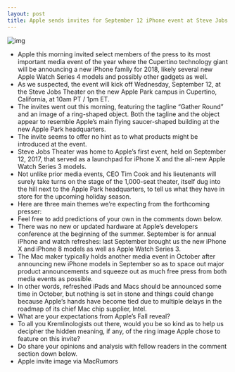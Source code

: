```yaml
---
layout: post
title: Apple sends invites for September 12 iPhone event at Steve Jobs Theater: “Gather round”
---
```

![img](http://media.idownloadblog.com/wp-content/uploads/2018/08/Apple-September-2018-event-invitation.jpg)
* Apple this morning invited select members of the press to its most important media event of the year where the Cupertino technology giant will be announcing a new iPhone family for 2018, likely several new Apple Watch Series 4 models and possibly other gadgets as well.
* As we suspected, the event will kick off Wednesday, September 12, at the Steve Jobs Theater on the new Apple Park campus in Cupertino, California, at 10am PT / 1pm ET.
* The invites went out this morning, featuring the tagline “Gather Round” and an image of a ring-shaped object. Both the tagline and the object appear to resemble Apple’s main flying saucer-shaped building at the new Apple Park headquarters.
* The invite seems to offer no hint as to what products might be introduced at the event.
* Steve Jobs Theater was home to Apple’s first event, held on September 12, 2017, that served as a launchpad for iPhone X and the all-new Apple Watch Series 3 models.
* Not unlike prior media events, CEO Tim Cook and his lieutenants will surely take turns on the stage of the 1,000-seat theater, itself dug into the hill next to the Apple Park headquarters, to tell us what they have in store for the upcoming holiday season.
* Here are three main themes we’re expecting from the forthcoming presser:
* Feel free to add predictions of your own in the comments down below.
* There was no new or updated hardware at Apple’s developers conference at the beginning of the summer. September is for annual iPhone and watch refreshes: last September brought us the new iPhone X and iPhone 8 models as well as Apple Watch Series 3.
* The Mac maker typically holds another media event in October after announcing new iPhone models in September so as to space out major product announcements and squeeze out as much free press from both media events as possible.
* In other words, refreshed iPads and Macs should be announced some time in October, but nothing is set in stone and things could change because Apple’s hands have become tied due to multiple delays in the roadmap of its chief Mac chip supplier, Intel.
* What are your expectations from Apple’s Fall reveal?
* To all you Kremlinologists out there, would you be so kind as to help us decipher the hidden meaning, if any, of the ring image Apple chose to feature on this invite?
* Do share your opinions and analysis with fellow readers in the comment section down below.
* Apple invite image via MacRumors

